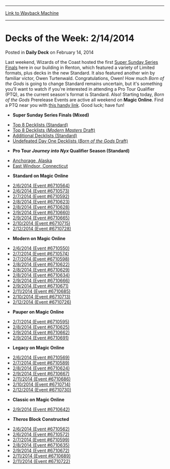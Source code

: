 
---
[Link to Wayback Machine](https://web.archive.org/web/20220701223721/https://magic.wizards.com/en/articles/archive/daily-deck/decks-week-2142014-2014-02-13)

[_metadata_:description]:- "Last weekend, Wizards of the Coast hosted the first Super Sunday Series Finals here in our building in Renton, which featured a variety of Limited formats, plus decks in the new Standard. It also featured another win by familiar victor, Owen Turtenwald. Congratulations, Owen! How much Born of the Gods is going to change Standard remains uncertain, but it's something you'll"
[_metadata_:generator]:- "Drupal 7 (http://drupal.org)"
[_metadata_:node]:- "207981"
[_metadata_:path_date]:- "2014-02-13"
[_metadata_:publish_date]:- "2014-02-14"
[_metadata_:source]:- "div-main-content"
[_metadata_:title]:- "Decks of the Week: 2/14/2014"
[_metadata_:wayback_capture_timestamp]:- "2022-07-01 22:37:21"
[_metadata_:wayback_raw_url]:- "https://web.archive.org/web/20220701223721id_/https://magic.wizards.com/en/articles/archive/daily-deck/decks-week-2142014-2014-02-13"
[_metadata_:wayback_url]:- "https://magic.wizards.com/en/articles/archive/daily-deck/decks-week-2142014-2014-02-13"
---


Decks of the Week: 2/14/2014
============================



 Posted in **Daily Deck**
 on February 14, 2014 










Last weekend, Wizards of the Coast hosted the first [Super Sunday Series Finals](https://archive.wizards.com/magic/magazine/article.aspx?x=mtg/daily/eventcoverage/sss14/welcome) here in our building in Renton, which featured a variety of Limited formats, plus decks in the new Standard. It also featured another win by familiar victor, Owen Turtenwald. Congratulations, Owen! How much *Born of the Gods* is going to change Standard remains uncertain, but it's something you'll want to watch if you're interested in attending a Pro Tour Qualifier (PTQ), as the current season's format is Standard. Also! Starting today, *Born of the Gods* Prerelease Events are active all weekend on **Magic Online**. Find a PTQ near you with [this handy link](https://archive.wizards.com/Magic/TCG/Events.aspx?x=mtg/event/protour/qualifierlist#jou). Good luck; have fun! 

* **Super Sunday Series Finals (Mixed)**
+ [Top 8 Decklists (Standard)](https://archive.wizards.com/magic/magazine/article.aspx?x=mtg/daily/eventcoverage/sss14/welcome#1a)
+ [Top 8 Decklists (*Modern Masters* Draft)](https://archive.wizards.com/magic/magazine/article.aspx?x=mtg/daily/eventcoverage/sss14/welcome#2a)
+ [Additional Decklists (Standard)](https://archive.wizards.com/magic/magazine/article.aspx?x=mtg/daily/eventcoverage/sss14/welcome#2)
+ [Undefeated Day One Decklists (*Born of the Gods* Draft)](https://archive.wizards.com/magic/magazine/article.aspx?x=mtg/daily/eventcoverage/sss14/day2a#1)
* **Pro Tour *Journey into Nyx* Qualifier Season (Standard)**
+ [Anchorage, Alaska](/magic/magazine/events.aspx?x=mtg/daily/eventcoverage/journeyintonyx14ptq/0111anchorage)
+ [East Windsor, Connecticut](/magic/magazine/events.aspx?x=mtg/daily/eventcoverage/journeyintonyx14ptq/0111eastwindsor)
* **Standard on Magic Online**
+ [2/6/2014 (Event #6710564)](/Magic/Digital/MagicOnlineTourn.aspx?x=mtg/digital/magiconline/tourn/6710564)
+ [2/6/2014 (Event #6710573)](/Magic/Digital/MagicOnlineTourn.aspx?x=mtg/digital/magiconline/tourn/6710573)
+ [2/7/2014 (Event #6710592)](/Magic/Digital/MagicOnlineTourn.aspx?x=mtg/digital/magiconline/tourn/6710592)
+ [2/8/2014 (Event #6710623)](/Magic/Digital/MagicOnlineTourn.aspx?x=mtg/digital/magiconline/tourn/6710623)
+ [2/8/2014 (Event #6710628)](/Magic/Digital/MagicOnlineTourn.aspx?x=mtg/digital/magiconline/tourn/6710628)
+ [2/9/2014 (Event #6710660)](/Magic/Digital/MagicOnlineTourn.aspx?x=mtg/digital/magiconline/tourn/6710660)
+ [2/9/2014 (Event #6710665)](/Magic/Digital/MagicOnlineTourn.aspx?x=mtg/digital/magiconline/tourn/6710665)
+ [2/10/2014 (Event #6710715)](/Magic/Digital/MagicOnlineTourn.aspx?x=mtg/digital/magiconline/tourn/6710715)
+ [2/12/2014 (Event #6710728)](/Magic/Digital/MagicOnlineTourn.aspx?x=mtg/digital/magiconline/tourn/6710728)
* **Modern on Magic Online**
+ [2/6/2014 (Event #6710550)](/Magic/Digital/MagicOnlineTourn.aspx?x=mtg/digital/magiconline/tourn/6710550)
+ [2/7/2014 (Event #6710574)](/Magic/Digital/MagicOnlineTourn.aspx?x=mtg/digital/magiconline/tourn/6710574)
+ [2/7/2014 (Event #6710598)](/Magic/Digital/MagicOnlineTourn.aspx?x=mtg/digital/magiconline/tourn/6710598)
+ [2/8/2014 (Event #6710622)](/Magic/Digital/MagicOnlineTourn.aspx?x=mtg/digital/magiconline/tourn/6710622)
+ [2/8/2014 (Event #6710629)](/Magic/Digital/MagicOnlineTourn.aspx?x=mtg/digital/magiconline/tourn/6710629)
+ [2/8/2014 (Event #6710634)](/Magic/Digital/MagicOnlineTourn.aspx?x=mtg/digital/magiconline/tourn/6710634)
+ [2/9/2014 (Event #6710666)](/Magic/Digital/MagicOnlineTourn.aspx?x=mtg/digital/magiconline/tourn/6710666)
+ [2/9/2014 (Event #6710671)](/Magic/Digital/MagicOnlineTourn.aspx?x=mtg/digital/magiconline/tourn/6710671)
+ [2/11/2014 (Event #6710685)](/Magic/Digital/MagicOnlineTourn.aspx?x=mtg/digital/magiconline/tourn/6710685)
+ [2/10/2014 (Event #6710713)](/Magic/Digital/MagicOnlineTourn.aspx?x=mtg/digital/magiconline/tourn/6710713)
+ [2/12/2014 (Event #6710726)](/Magic/Digital/MagicOnlineTourn.aspx?x=mtg/digital/magiconline/tourn/6710726)
* **Pauper on Magic Online**
+ [2/7/2014 (Event #6710595)](/Magic/Digital/MagicOnlineTourn.aspx?x=mtg/digital/magiconline/tourn/6710595)
+ [2/8/2014 (Event #6710625)](/Magic/Digital/MagicOnlineTourn.aspx?x=mtg/digital/magiconline/tourn/6710625)
+ [2/9/2014 (Event #6710662)](/Magic/Digital/MagicOnlineTourn.aspx?x=mtg/digital/magiconline/tourn/6710662)
+ [2/9/2014 (Event #6710691)](/Magic/Digital/MagicOnlineTourn.aspx?x=mtg/digital/magiconline/tourn/6710691)
* **Legacy on Magic Online**
+ [2/6/2014 (Event #6710569)](/Magic/Digital/MagicOnlineTourn.aspx?x=mtg/digital/magiconline/tourn/6710569)
+ [2/7/2014 (Event #6710589)](/Magic/Digital/MagicOnlineTourn.aspx?x=mtg/digital/magiconline/tourn/6710589)
+ [2/8/2014 (Event #6710624)](/Magic/Digital/MagicOnlineTourn.aspx?x=mtg/digital/magiconline/tourn/6710624)
+ [2/9/2014 (Event #6710667)](/Magic/Digital/MagicOnlineTourn.aspx?x=mtg/digital/magiconline/tourn/6710667)
+ [2/11/2014 (Event #6710686)](/Magic/Digital/MagicOnlineTourn.aspx?x=mtg/digital/magiconline/tourn/6710686)
+ [2/10/2014 (Event #6710714)](/Magic/Digital/MagicOnlineTourn.aspx?x=mtg/digital/magiconline/tourn/6710714)
+ [2/12/2014 (Event #6710730)](/Magic/Digital/MagicOnlineTourn.aspx?x=mtg/digital/magiconline/tourn/6710730)

* **Classic on Magic Online**
+ [2/9/2014 (Event #6710642)](/Magic/Digital/MagicOnlineTourn.aspx?x=mtg/digital/magiconline/tourn/6710642)
* ***Theros* Block Constructed**
+ [2/6/2014 (Event #6710562)](/Magic/Digital/MagicOnlineTourn.aspx?x=mtg/digital/magiconline/tourn/6710562)
+ [2/6/2014 (Event #6710572)](/Magic/Digital/MagicOnlineTourn.aspx?x=mtg/digital/magiconline/tourn/6710572)
+ [2/7/2014 (Event #6710599)](/Magic/Digital/MagicOnlineTourn.aspx?x=mtg/digital/magiconline/tourn/6710599)
+ [2/8/2014 (Event #6710635)](/Magic/Digital/MagicOnlineTourn.aspx?x=mtg/digital/magiconline/tourn/6710635)
+ [2/9/2014 (Event #6710672)](/Magic/Digital/MagicOnlineTourn.aspx?x=mtg/digital/magiconline/tourn/6710672)
+ [2/11/2014 (Event #6710689)](/Magic/Digital/MagicOnlineTourn.aspx?x=mtg/digital/magiconline/tourn/6710689)
+ [2/11/2014 (Event #6710722)](/Magic/Digital/MagicOnlineTourn.aspx?x=mtg/digital/magiconline/tourn/6710722)






